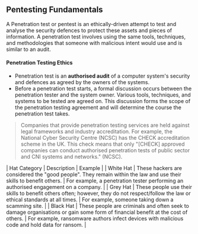 ## Pentesting Fundamentals
A Penetration test or pentest is an ethically-driven attempt to test and analyse the security defences to protect these assets and pieces of information. A penetration test involves using the same tools, techniques, and methodologies that someone with malicious intent would use and is similar to an audit.
#### Penetration Testing Ethics
- Penetration test is an <b>authorised audit</b> of a computer system's security and defences as agreed by the owners of the systems.
- Before a penetration test starts, a formal discussion occurs between the penetration tester and the system owner. Various tools, techniques, and systems to be tested are agreed on. This discussion forms the scope of the penetration testing agreement and will determine the course the penetration test takes.
> Companies that provide penetration testing services are held against legal frameworks and industry accreditation. For example, the National Cyber Security Centre (NCSC) has the CHECK accreditation scheme in the UK. This check means that only "[CHECK]  approved companies can conduct authorised penetration tests of public sector and CNI systems and networks." (NCSC).  

| Hat Category | Description | Example |
| White Hat |	These hackers are considered the "good people". They remain within the law and use their skills to benefit others. |	For example, a penetration tester performing an authorised engagement on a company. |
| Grey Hat |	These people use their skills to benefit others often; however, they do not respect/follow the law or ethical standards at all times. |	For example, someone taking down a scamming site. |
| Black Hat |	These people  are criminals and often seek to damage organisations or gain some form of financial benefit at the cost of others. | For example, ransomware authors infect devices with malicious code and hold data for ransom. |
